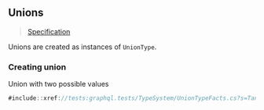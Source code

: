 ## Unions

> [Specification](https://facebook.github.io/graphql/June2018/#sec-Unions)

Unions are created as instances of `UnionType`.

### Creating union

Union with two possible values

```csharp
#include::xref://tests:graphql.tests/TypeSystem/UnionTypeFacts.cs?s=Tanka.GraphQL.Tests.TypeSystem.UnionTypeFacts.Define_union
```
